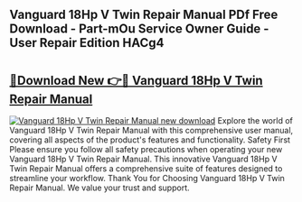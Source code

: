 ## Vanguard 18Hp V Twin Repair Manual PDf Free Download - Part-mOu Service Owner Guide - User Repair Edition HACg4

# <h2><a href="http://bc65914.oget.top/?id=Vanguard+18Hp+V+Twin+Repair+Manual">🔗Download New 👉🔴 Vanguard 18Hp V Twin Repair Manual</a></h2>

[![Vanguard 18Hp V Twin Repair Manual new download](https://i.imgur.com/5g1atiW.png)](http://bc65914.oget.top/?id=Vanguard+18Hp+V+Twin+Repair+Manual)
Explore the world of Vanguard 18Hp V Twin Repair Manual with this comprehensive user manual, covering all aspects of the product's features and functionality. Safety First Please ensure you follow all safety precautions when operating your new Vanguard 18Hp V Twin Repair Manual. This innovative Vanguard 18Hp V Twin Repair Manual offers a comprehensive suite of features designed to streamline your workflow. Thank You for Choosing Vanguard 18Hp V Twin Repair Manual. We value your trust and support.

